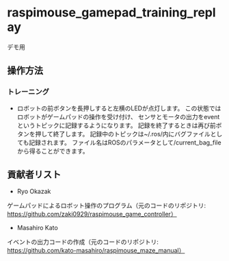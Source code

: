 # raspimouse_gamepad_training_replay
デモ用

## 操作方法

### トレーニング

* ロボットの前ボタンを長押しすると左横のLEDが点灯します。
この状態ではロボットがゲームパッドの操作を受け付け、
センサとモータの出力をeventというトピックに記録するようになります。
記録を終了するときは再び前ボタンを押して終了します。
記録中のトピックは~/.ros/内にバグファイルとしても記録されます。
ファイル名はROSのパラメータとして/current\_bag\_fileから得ることができます。

## 貢献者リスト

* Ryo Okazak

ゲームパッドによるロボット操作のプログラム（元のコードのリポジトリ: https://github.com/zaki0929/raspimouse_game_controller）

* Masahiro Kato

イベントの出力コードの作成（元のコードのリポジトリ: https://github.com/kato-masahiro/raspimouse_maze_manual）
